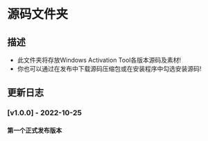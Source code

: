 # 源码文件夹

## 描述

- 此文件夹将存放Windows Activation Tool各版本源码及素材!
- 你也可以通过在发布中下载源码压缩包或在安装程序中勾选安装源码!

## 更新日志

### [v1.0.0] - 2022-10-25

#### 第一个正式发布版本
